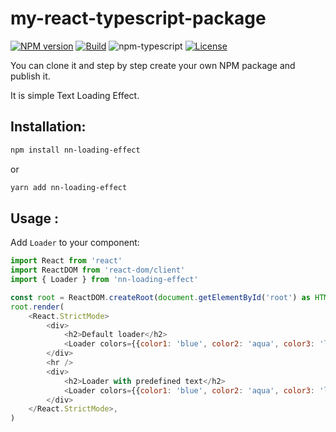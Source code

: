 # my-react-typescript-package

[![NPM version][npm-image]][npm-url]
[![Build][github-build]][github-build-url]
![npm-typescript]
[![License][github-license]][github-license-url]

You can clone it and step by step create your own NPM package and publish it.

It is simple Text Loading Effect.

<!-- [**Live Demo**](https://gapon2401.github.io/my-react-typescript-package/) -->

## Installation:

```bash
npm install nn-loading-effect
```

or

```bash
yarn add nn-loading-effect
```

## Usage :

Add `Loader` to your component:

```js
import React from 'react'
import ReactDOM from 'react-dom/client'
import { Loader } from 'nn-loading-effect'

const root = ReactDOM.createRoot(document.getElementById('root') as HTMLElement)
root.render(
    <React.StrictMode>
        <div>
            <h2>Default loader</h2>
            <Loader colors={{color1: 'blue', color2: 'aqua', color3: 'lightblue'}}/>
        </div>
        <hr />
        <div>
            <h2>Loader with predefined text</h2>
            <Loader colors={{color1: 'blue', color2: 'aqua', color3: 'lightblue'}} text="MYAPPNAME"/>
        </div>
    </React.StrictMode>,
)

```

[npm-url]: https://www.npmjs.com/package/my-react-typescript-package
[npm-image]: https://img.shields.io/npm/v/my-react-typescript-package
[github-license]: https://img.shields.io/github/license/gapon2401/my-react-typescript-package
[github-license-url]: https://github.com/gapon2401/my-react-typescript-package/blob/master/LICENSE
[github-build]: https://github.com/gapon2401/my-react-typescript-package/actions/workflows/publish.yml/badge.svg
[github-build-url]: https://github.com/gapon2401/my-react-typescript-package/actions/workflows/publish.yml
[npm-typescript]: https://img.shields.io/npm/types/my-react-typescript-package